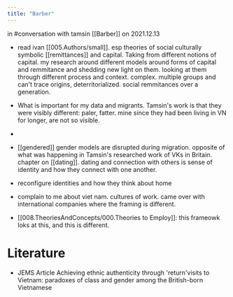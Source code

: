 ```yaml
---
title: "Barber"
---
```

in  #conversation with tamsin [[Barber]] on 2021.12.13

- read ivan [[005.Authors/small]]. esp theories of social culturally symbolic [[remittances]] and capital. Taking from different notions of capital. my research around different models around forms of capital and remmitance and shedding new light on them. looking at them through different process and context. complex. multiple groups and can't trace origins, deterritorialized. social remmitances over a generation. 

- What is important for my data and migrants. Tamsin's work is that they were visibly different: paler, fatter. mine since they had been living in VN for longer, are not so visible.
- 
- [[gendered]] gender models are disrupted during migration. opposite of what was happening in Tamsin's researched work of VKs in Britain. chapter on [[dating]]. dating and connection with others is sense of identity and how they connect with one another. 

- reconfigure identities and how they think about home

- complain to me about viet nam. cultures of work. came over with international companies where the framing is different. 

- [[008.TheoriesAndConcepts/000.Theories to Employ]]: this frameowk loks at this, and this is different. 

# Literature
- JEMS Article Achieving ethnic authenticity through 'return'visits to Vietnam: paradoxes of class and gender among the British-born Vietnamese